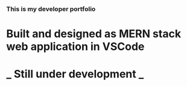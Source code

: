 ### This is my developer portfolio

# Built and designed as MERN stack web application in VSCode

# **_ Still under development _**
